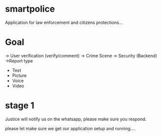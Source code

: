 # smartpolice
Application for law enforcement and citizens protections...

# Goal
-> User verification (verify/comment)
-> Crime Scene
-> Security (Backend)
->Report type
  - Text
  - Picture
  - Voice
  - Video
  
  # stage 1
  Justice will notify us on the whatsapp, please make sure you respond.
  
  please let make sure we get our application setup and running....
  
  
  
